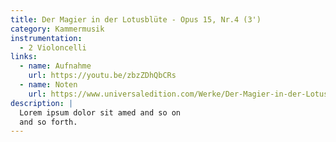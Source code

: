 ```yaml
---
title: Der Magier in der Lotusblüte - Opus 15, Nr.4 (3')
category: Kammermusik
instrumentation:
  - 2 Violoncelli
links:
  - name: Aufnahme
    url: https://youtu.be/zbzZDhQbCRs
  - name: Noten
    url: https://www.universaledition.com/Werke/Der-Magier-in-der-Lotusbluete/P0315459
description: |
  Lorem ipsum dolor sit amed and so on
  and so forth.
---
```

